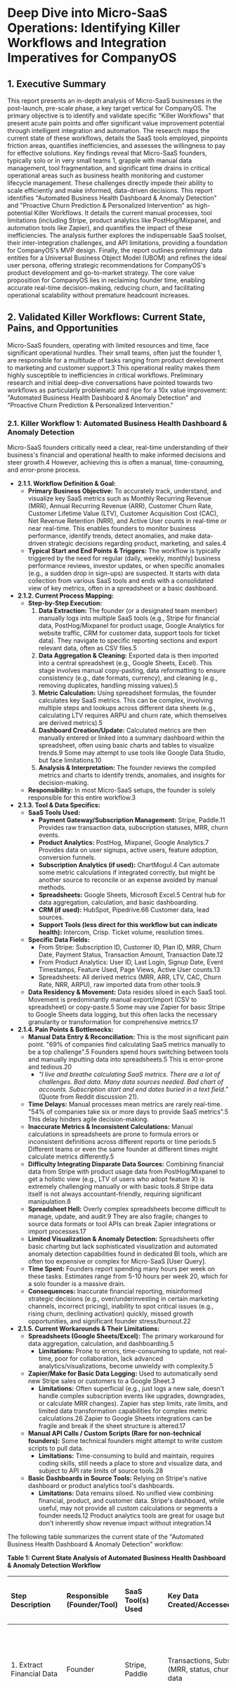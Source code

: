 # **Deep Dive into Micro-SaaS Operations: Identifying Killer Workflows and Integration Imperatives for CompanyOS**

## **1\. Executive Summary**

This report presents an in-depth analysis of Micro-SaaS businesses in the post-launch, pre-scale phase, a key target vertical for CompanyOS. The primary objective is to identify and validate specific "Killer Workflows" that present acute pain points and offer significant value improvement potential through intelligent integration and automation. The research maps the current state of these workflows, details the SaaS tools employed, pinpoints friction areas, quantifies inefficiencies, and assesses the willingness to pay for effective solutions. Key findings reveal that Micro-SaaS founders, typically solo or in very small teams 1, grapple with manual data management, tool fragmentation, and significant time drains in critical operational areas such as business health monitoring and customer lifecycle management. These challenges directly impede their ability to scale efficiently and make informed, data-driven decisions. This report identifies "Automated Business Health Dashboard & Anomaly Detection" and "Proactive Churn Prediction & Personalized Intervention" as high-potential Killer Workflows. It details the current manual processes, tool limitations (including Stripe, product analytics like PostHog/Mixpanel, and automation tools like Zapier), and quantifies the impact of these inefficiencies. The analysis further explores the indispensable SaaS toolset, their inter-integration challenges, and API limitations, providing a foundation for CompanyOS's MVP design. Finally, the report outlines preliminary data entities for a Universal Business Object Model (UBOM) and refines the ideal user persona, offering strategic recommendations for CompanyOS's product development and go-to-market strategy. The core value proposition for CompanyOS lies in reclaiming founder time, enabling accurate real-time decision-making, reducing churn, and facilitating operational scalability without premature headcount increases.

## **2\. Validated Killer Workflows: Current State, Pains, and Opportunities**

Micro-SaaS founders, operating with limited resources and time, face significant operational hurdles. Their small teams, often just the founder 1, are responsible for a multitude of tasks ranging from product development to marketing and customer support.3 This operational reality makes them highly susceptible to inefficiencies in critical workflows. Preliminary research and initial deep-dive conversations have pointed towards two workflows as particularly problematic and ripe for a 10x value improvement: "Automated Business Health Dashboard & Anomaly Detection" and "Proactive Churn Prediction & Personalized Intervention."

### **2.1. Killer Workflow 1: Automated Business Health Dashboard & Anomaly Detection**

Micro-SaaS founders critically need a clear, real-time understanding of their business's financial and operational health to make informed decisions and steer growth.4 However, achieving this is often a manual, time-consuming, and error-prone process.

* **2.1.1. Workflow Definition & Goal:**  
  * **Primary Business Objective:** To accurately track, understand, and visualize key SaaS metrics such as Monthly Recurring Revenue (MRR), Annual Recurring Revenue (ARR), Customer Churn Rate, Customer Lifetime Value (LTV), Customer Acquisition Cost (CAC), Net Revenue Retention (NRR), and Active User counts in real-time or near real-time. This enables founders to monitor business performance, identify trends, detect anomalies, and make data-driven strategic decisions regarding product, marketing, and sales.4  
  * **Typical Start and End Points & Triggers:** The workflow is typically triggered by the need for regular (daily, weekly, monthly) business performance reviews, investor updates, or when specific anomalies (e.g., a sudden drop in sign-ups) are suspected. It starts with data collection from various SaaS tools and ends with a consolidated view of key metrics, often in a spreadsheet or a basic dashboard.  
* **2.1.2. Current Process Mapping:**  
  * **Step-by-Step Execution:**  
    1. **Data Extraction:** The founder (or a designated team member) manually logs into multiple SaaS tools (e.g., Stripe for financial data, PostHog/Mixpanel for product usage, Google Analytics for website traffic, CRM for customer data, support tools for ticket data). They navigate to specific reporting sections and export relevant data, often as CSV files.5  
    2. **Data Aggregation & Cleaning:** Exported data is then imported into a central spreadsheet (e.g., Google Sheets, Excel). This stage involves manual copy-pasting, data reformatting to ensure consistency (e.g., date formats, currency), and cleaning (e.g., removing duplicates, handling missing values).5  
    3. **Metric Calculation:** Using spreadsheet formulas, the founder calculates key SaaS metrics. This can be complex, involving multiple steps and lookups across different data sheets (e.g., calculating LTV requires ARPU and churn rate, which themselves are derived metrics).5  
    4. **Dashboard Creation/Update:** Calculated metrics are then manually entered or linked into a summary dashboard within the spreadsheet, often using basic charts and tables to visualize trends.9 Some may attempt to use tools like Google Data Studio, but face limitations.10  
    5. **Analysis & Interpretation:** The founder reviews the compiled metrics and charts to identify trends, anomalies, and insights for decision-making.  
  * **Responsibility:** In most Micro-SaaS setups, the founder is solely responsible for this entire workflow.3  
* **2.1.3. Tool & Data Specifics:**  
  * **SaaS Tools Used:**  
    * **Payment Gateway/Subscription Management:** Stripe, Paddle.11 Provides raw transaction data, subscription statuses, MRR, churn events.  
    * **Product Analytics:** PostHog, Mixpanel, Google Analytics.7 Provides data on user signups, active users, feature adoption, conversion funnels.  
    * **Subscription Analytics (if used):** ChartMogul.4 Can automate some metric calculations if integrated correctly, but might be another source to reconcile or an expense avoided by manual methods.  
    * **Spreadsheets:** Google Sheets, Microsoft Excel.5 Central hub for data aggregation, calculation, and basic dashboarding.  
    * **CRM (if used):** HubSpot, Pipedrive.66 Customer data, lead sources.  
    * **Support Tools (less direct for this workflow but can indicate health):** Intercom, Crisp. Ticket volume, resolution times.  
  * **Specific Data Fields:**  
    * From Stripe: Subscription ID, Customer ID, Plan ID, MRR, Churn Date, Payment Status, Transaction Amount, Transaction Date.12  
    * From Product Analytics: User ID, Last Login, Signup Date, Event Timestamps, Feature Used, Page Views, Active User counts.13  
    * Spreadsheets: All derived metrics (MRR, ARR, LTV, CAC, Churn Rate, NRR, ARPU), raw imported data from other tools.9  
  * **Data Residency & Movement:** Data resides siloed in each SaaS tool. Movement is predominantly manual export/import (CSV to spreadsheet) or copy-paste.5 Some may use Zapier for basic Stripe to Google Sheets data logging, but this often lacks the necessary granularity or transformation for comprehensive metrics.17  
* **2.1.4. Pain Points & Bottlenecks:**  
  * **Manual Data Entry & Reconciliation:** This is the most significant pain point. "69% of companies find calculating SaaS metrics manually to be a top challenge".5 Founders spend hours switching between tools and manually inputting data into spreadsheets.5 This is error-prone and tedious.20  
    * *"I live and breathe calculating SaaS metrics. There are a lot of challenges. Bad data. Many data sources needed. Bad chart of accounts. Subscription start and end dates buried in a text field."* (Quote from Reddit discussion 21).  
  * **Time Delays:** Manual processes mean metrics are rarely real-time. "54% of companies take six or more days to provide SaaS metrics".5 This delay hinders agile decision-making.  
  * **Inaccurate Metrics & Inconsistent Calculations:** Manual calculations in spreadsheets are prone to formula errors or inconsistent definitions across different reports or time periods.5 Different teams or even the same founder at different times might calculate metrics differently.5  
  * **Difficulty Integrating Disparate Data Sources:** Combining financial data from Stripe with product usage data from PostHog/Mixpanel to get a holistic view (e.g., LTV of users who adopt feature X) is extremely challenging manually or with basic tools.8 Stripe data itself is not always accountant-friendly, requiring significant manipulation.8  
  * **Spreadsheet Hell:** Overly complex spreadsheets become difficult to manage, update, and audit.9 They are also fragile; changes to source data formats or tool APIs can break Zapier integrations or import processes.17  
  * **Limited Visualization & Anomaly Detection:** Spreadsheets offer basic charting but lack sophisticated visualization and automated anomaly detection capabilities found in dedicated BI tools, which are often too expensive or complex for Micro-SaaS \[User Query\].  
  * **Time Spent:** Founders report spending many hours per week on these tasks. Estimates range from 5-10 hours per week 20, which for a solo founder is a massive drain.  
  * **Consequences:** Inaccurate financial reporting, misinformed strategic decisions (e.g., over/underinvesting in certain marketing channels, incorrect pricing), inability to spot critical issues (e.g., rising churn, declining activation) quickly, missed growth opportunities, and significant founder stress/burnout.22  
* **2.1.5. Current Workarounds & Their Limitations:**  
  * **Spreadsheets (Google Sheets/Excel):** The primary workaround for data aggregation, calculation, and dashboarding.5  
    * **Limitations:** Prone to errors, time-consuming to update, not real-time, poor for collaboration, lack advanced analytics/visualizations, become unwieldy with complexity.5  
  * **Zapier/Make for Basic Data Logging:** Used to automatically send new Stripe sales or customers to a Google Sheet.3  
    * **Limitations:** Often superficial (e.g., just logs a new sale, doesn't handle complex subscription events like upgrades, downgrades, or calculate MRR changes). Zapier has step limits, rate limits, and limited data transformation capabilities for complex metric calculations.26 Zapier to Google Sheets integrations can be fragile and break if the sheet structure is altered.17  
  * **Manual API Calls / Custom Scripts (Rare for non-technical founders):** Some technical founders might attempt to write custom scripts to pull data.  
    * **Limitations:** Time-consuming to build and maintain, requires coding skills, still needs a place to store and visualize data, and subject to API rate limits of source tools.28  
  * **Basic Dashboards in Source Tools:** Relying on Stripe's native dashboard or product analytics tool's dashboards.  
    * **Limitations:** Data remains siloed. No unified view combining financial, product, and customer data. Stripe's dashboard, while useful, may not provide all custom calculations or segments a founder needs.12 Product analytics tools are great for usage but don't inherently show revenue impact without integration.14

The following table summarizes the current state of the "Automated Business Health Dashboard & Anomaly Detection" workflow:

**Table 1: Current State Analysis of Automated Business Health Dashboard & Anomaly Detection Workflow**

| Step Description | Responsible (Founder/Tool) | SaaS Tool(s) Used | Key Data Created/Accessed/Transferred | Current Method of Data Movement | Specific Pain Point/Bottleneck at this Step (Error, Delay, Manual Effort) | Estimated Time Spent (Manual Portions) | Current Workaround(s) | Limitations of Workaround(s) |
| :---- | :---- | :---- | :---- | :---- | :---- | :---- | :---- | :---- |
| 1\. Extract Financial Data | Founder | Stripe, Paddle | Transactions, Subscriptions (MRR, status, churn), Customer data | Manual CSV export, some Zapier logging | Time-consuming export, incomplete data from Zapier for complex metrics, API rate limits if scripted 28, data not accountant-friendly 8 | 1-2 hours/week | Manual export, Basic Zapier (Stripe to Sheets) 18 | Zapier often misses nuanced subscription changes (upgrades, downgrades, prorations). Manual export is slow and not real-time. Stripe data needs significant cleaning/transformation.8 |
| 2\. Extract Product Usage Data | Founder | PostHog, Mixpanel, Google Analytics | Active Users, Feature Adoption, Signups, Conversion Funnels, User Events | Manual CSV export | Data volume can be large, defining correct segments/filters for export is manual, API limits for scripted extraction 29 | 1-2 hours/week | Manual export from tool's UI | Not real-time, difficult to get granular historical data without multiple exports, potential for inconsistent segmentation over time. API limitations for frequent/large pulls.30 |
| 3\. Extract Other Relevant Data (Support, CRM etc.) | Founder | Intercom, Crisp, HubSpot, Pipedrive | Support tickets, Customer interactions, Lead data | Manual CSV export / Ad-hoc lookup | Data often qualitative or unstructured, difficult to quantify for dashboard, requires manual correlation with other data | 0.5-1 hour/week | Manual export or ignoring this data for dashboard | Siloed data, hard to link support issues or sales activity directly to financial/product metrics without significant manual effort. |
| 4\. Aggregate & Clean Data in Spreadsheet | Founder | Google Sheets, Excel | All imported raw data from steps 1-3 | Manual import, Copy-paste | Highly error-prone (data entry mistakes, formatting issues), time-consuming, ensuring data consistency across sources is hard 5 | 2-4 hours/week | Strict adherence to template, manual checking | Scalability issues with growing data, version control problems, still prone to human error, difficult to trace errors. "Spreadsheet hell." 9 |
| 5\. Calculate Key SaaS Metrics | Founder | Google Sheets, Excel (Formulas) | MRR, ARR, Churn Rate, LTV, CAC, NRR, ARPU, Active Users, Conversion Rates | Spreadsheet formulas | Complex formulas are hard to build and debug, risk of inconsistent definitions, not all metrics easily calculable from raw exports (e.g., LTV requires multiple inputs) 5 | 1-3 hours/week | Pre-built spreadsheet templates, copying formulas | Templates might not fit specific business model, formulas can break with data changes, still manual effort to ensure accuracy and update. 69% find manual calculation a top challenge.5 |
| 6\. Update/Create Dashboard Visualizations | Founder | Google Sheets, Excel (Charts), Google Data Studio | Visual charts and tables of key metrics | Manual chart creation/refresh | Basic charting capabilities, not interactive, time-consuming to update visuals, Google Data Studio can be clunky or limited with complex/multi-source data without proper prep 10 | 0.5-1 hour/week | Re-using existing chart templates | Static views, lack dynamic drill-down, not aesthetically pleasing or professional for investor reporting. |
| 7\. Analyze Data & Detect Anomalies | Founder | Human Review | Insights, Trends, Problem Areas | Manual review of dashboard | Relies on founder's ability to spot issues, no automated anomaly detection, potential for confirmation bias, delayed detection of critical changes 24 | 1-2 hours/week | Regular scheduled review, comparing week-over-week/month-over-month manually | Subjective, prone to missing subtle but important trends, significant cognitive load on founder. |
| **Total Estimated Manual Time** |  |  |  |  |  | **\~6.5-15 hours/week** |  |  |

The substantial time investment, coupled with the high risk of inaccuracies and delayed insights, underscores the acute need for an automated, unified business health dashboard. Founders are losing valuable time that could be spent on product development, customer engagement, or strategic growth initiatives.3 The current workarounds are often fragile and do not scale, creating a significant operational bottleneck as the Micro-SaaS attempts to grow. This inefficiency directly translates to lost opportunities and increased risk of business failure due to poor or slow decision-making.22

### **2.2. Killer Workflow 2: Proactive Churn Prediction & Personalized Intervention**

Customer churn is a critical concern for SaaS businesses, especially for resource-constrained Micro-SaaS companies where every customer counts.11 Proactively identifying at-risk customers and intervening with personalized strategies can significantly impact retention and LTV. However, this workflow is often reactive or non-existent due to data silos and lack of automation.

* **2.2.1. Workflow Definition & Goal:**  
  * **Primary Business Objective:** To proactively identify customers at high risk of churning, understand the reasons for their potential churn, and trigger personalized interventions (e.g., targeted emails, in-app messages, direct outreach) to mitigate churn, improve customer satisfaction, and increase LTV.13  
  * **Typical Start and End Points & Triggers:** The workflow ideally starts with continuous monitoring of customer behavior and health signals. It's triggered by specific indicators (e.g., declining product usage, missed payments, negative support interactions, nearing subscription renewal with low engagement). It ends with a successful intervention (customer retained, issue resolved) or, if unsuccessful, with the customer churning.  
* **2.2.2. Current Process Mapping:**  
  * **Step-by-Step Execution (often highly manual or incomplete):**  
    1. **Identify Potential Churn Signals (Ad-hoc & Siloed):** Founders might manually review Stripe for upcoming renewals or failed payments.11 They might look at product analytics for inactive users.13 Support agents (often the founder) might flag unhappy customers from support interactions. This is rarely systematic.  
    2. **Data Collection for Context (Manual & Fragmented):** If an at-risk customer is identified, the founder might try to manually gather context by looking at their payment history in Stripe, their usage in PostHog/Mixpanel, and any support tickets in Intercom/Crisp. This involves logging into multiple systems and mentally piecing together the information.19  
    3. **Assessment of Churn Risk (Subjective):** Based on the fragmented data, the founder makes a subjective judgment about the likelihood of churn and the potential reasons.  
    4. **Devise Intervention Strategy (Manual & Generic):** If intervention is deemed necessary, the founder might send a generic "checking in" email or offer a standard discount. Truly personalized interventions are rare due to lack of unified data and time.  
    5. **Execute Intervention (Manual):** Sending emails, in-app messages (if the tool supports basic segmentation), or making calls.  
    6. **Track Outcome (Often Not Done Systematically):** Whether the intervention was successful is often not tracked rigorously.  
  * **Responsibility:** Primarily the founder, or a customer success/support person if the team is slightly larger (but still likely the founder in many Micro-SaaS).  
* **2.2.3. Tool & Data Specifics:**  
  * **SaaS Tools Used:**  
    * **Payment Gateway/Subscription Management:** Stripe, Paddle, ChartMogul.11 Data on subscription status, renewal dates, payment failures, MRR, LTV.  
    * **Product Analytics:** PostHog, Mixpanel.13 Data on user activity, feature engagement, last login, session duration, completion of key actions.  
    * **Customer Support:** Intercom, Crisp \[User Query example\]. Data on support ticket history, sentiment (if manually tagged), resolution times.  
    * **Email Marketing:** Customer.io, Mailchimp.19 Used for sending intervention emails; data on email opens/clicks.  
    * **Spreadsheets:** Sometimes used to manually list at-risk customers or track intervention efforts.  
  * **Specific Data Fields:**  
    * From Stripe: Subscription End Date, Payment Status (failed), MRR, LTV.  
    * From Product Analytics: Last Seen Date, Feature Usage Frequency, Key Action Completion (e.g., completed onboarding), Session Count.  
    * From Support: Ticket Sentiment (if available), Number of Open Tickets, Time to Resolution.  
    * From Email Marketing: Email Open Rate, Email Click-Through Rate for intervention campaigns.  
  * **Data Residency & Movement:** Data is siloed. Movement for analysis is manual (looking at different screens) or via basic Zapier triggers (e.g., Stripe failed payment \-\> create task in a project management tool, but lacks deep context).  
* **2.2.4. Pain Points & Bottlenecks:**  
  * **Reactive vs. Proactive:** Most Micro-SaaS are reactive to churn. They find out a customer has churned when the Stripe notification arrives, rather than identifying at-risk signals beforehand.11  
  * **Siloed Data Prevents Holistic View:** Inability to easily see a customer's product usage, billing status, and support history in one place makes it impossible to get a true understanding of their health or the reasons for potential churn.  
  * **Lack of Automated Alerts:** Founders don't have systems that automatically flag at-risk customers based on combined criteria (e.g., low usage \+ upcoming renewal).  
  * **Time-Consuming Manual Checks:** Manually checking multiple systems for churn indicators for every customer is not feasible for a solo founder.3  
  * **Difficulty in Personalizing Interventions:** Without unified data, interventions are generic and less effective. Hyper-personalization based on specific usage patterns or pain points is very difficult.13  
  * **Inability to Measure Intervention Effectiveness:** Without systematic tracking, it's hard to know which intervention strategies work.  
  * **Consequences:** High customer churn, reduced LTV, wasted effort on ineffective interventions, missed opportunities to save customers, and significant stress for the founder. Churn rates for SaaS can average 10-14% annually, with many failing to hit the \<5% benchmark.32  
* **2.2.5. Current Workarounds & Their Limitations:**  
  * **Manual Spot-Checks:** Founders periodically look at Stripe for failed payments or analytics for inactive users.  
    * **Limitations:** Inconsistent, not scalable, misses many at-risk customers, often too late.  
  * **Basic Zapier Automations:** E.g., Stripe failed payment \-\> notification to Slack.  
    * **Limitations:** Provides only one piece of the puzzle, lacks context from product usage or support interactions for effective intervention. Zapier struggles with complex conditional logic needed for sophisticated churn prediction.26  
  * **Generic Email Blasts to Inactive Users:** Sending a mass email to users who haven't logged in for X days.  
    * **Limitations:** Low engagement, not personalized, may not address the specific reason for inactivity.  
  * **Relying on Customer Support Interactions:** Waiting for customers to complain before realizing there's an issue.  
    * **Limitations:** Highly reactive; many dissatisfied customers churn without ever contacting support.  
  * **Some founders use alerts for business-critical errors as a proxy for customer issues.**34  
    * **Limitations:** This is a very lagging indicator and only catches outright failures, not gradual disengagement.

The inability to effectively execute proactive churn prediction and personalized intervention represents a significant untapped opportunity for Micro-SaaS founders. The core challenge is the fragmentation of customer data across various tools and the lack of an intelligent system to unify this data, identify at-risk patterns, and orchestrate timely, personalized responses. Addressing this workflow could yield substantial improvements in customer retention and overall business health.

## **3\. Indispensable SaaS Toolset: Integration Gaps and Opportunities**

Micro-SaaS businesses, despite their small scale, rely on a suite of SaaS tools to operate. However, the true power of these tools is often unrealized due to poor integration and data silos, particularly for the validated killer workflows of "Automated Business Health Dashboard & Anomaly Detection" and "Proactive Churn Prediction & Personalized Intervention."

**3.1. Confirmed Core SaaS Toolset for Validated Workflow(s):**

Based on initial research and common Micro-SaaS operational patterns, the indispensable SaaS toolset for these workflows typically includes:

1. **Payment Gateway / Subscription Management:** **Stripe** is overwhelmingly the dominant player mentioned for handling payments and subscriptions.11 Paddle is a less frequent alternative. For the Business Health Dashboard, Stripe is the primary source of financial data (MRR, churn, transactions). For Churn Prediction, it provides subscription status, renewal dates, and payment failure events.  
2. **Product Analytics:** Tools like **PostHog** or **Mixpanel** are crucial for understanding user behavior within the application.7 For the Business Health Dashboard, they provide data on active users, feature adoption, and conversion funnels. For Churn Prediction, they offer critical insights into engagement levels, last activity, and usage of key features.  
3. **Spreadsheets:** **Google Sheets** or Microsoft Excel serve as the default manual data aggregation, calculation, and basic dashboarding tool, especially for business health metrics.5 They are often the "database of last resort" when automated systems are lacking or too complex.  
4. **Customer Support Platform (especially for Churn Prediction):** Tools like **Intercom** or **Crisp** are common for managing customer communications \[User Query example\]. For Churn Prediction, support ticket history, sentiment, and resolution times are valuable indicators of customer health.  
5. **Subscription Management/Analytics (Optional but Desirable):** While many Micro-SaaS founders may perform these functions manually in spreadsheets using Stripe data, tools like **ChartMogul** offer more automated subscription analytics.4 If not used, its functionality is manually replicated, making its data domain critical.

These tools form the backbone of data generation for the identified killer workflows. The challenge lies in making them work together harmoniously.

**3.2. Deep Dive into Inter-Tool Integration Challenges:**

The operational efficiency of Micro-SaaS founders is significantly hampered by the lack of seamless integration between these core tools. Specific challenges include:

* **Siloed Data Impeding Unified View:** The most fundamental challenge is that data critical for a holistic understanding of business health or customer status resides in isolated tools. For instance, seeing a customer's LTV from Stripe alongside their detailed product engagement from PostHog and their recent support interactions from Intercom in a single, unified view is often impossible without extensive manual effort or complex, custom-built solutions.8  
* **Product Usage to Revenue Correlation:** A common pain point is the difficulty in correlating granular product usage events (from PostHog/Mixpanel) with revenue data (from Stripe).8 Founders want to understand which features are used by high-value customers or which usage patterns precede churn or upgrades, but linking these datasets is non-trivial. Stripe data, while comprehensive, is often not structured for easy integration with product analytics for this purpose, and reports can be scattered.8  
* **Behavioral Data for Communication:** Getting granular product usage events from tools like PostHog into email marketing or customer messaging platforms (e.g., Customer.io, Intercom) to trigger highly personalized, behavior-based communication for onboarding or churn intervention is often complex or requires intermediate tools that may have their own limitations \[User Query example\].  
* **Support Interactions to Customer Value:** Linking support ticket data (e.g., frequency, sentiment, resolution time from Intercom/Crisp) to financial metrics (LTV, MRR from Stripe) or product engagement (from PostHog/Mixpanel) to identify if customers with high support loads are also high-value, or if poor support experiences correlate with churn, is a manual and cumbersome process.

These integration gaps mean that founders operate with fragmented information, making it difficult to get a true 360-degree view of their customers or their business health without significant manual data gymnastics. The absence of readily available, unified data directly impacts their ability to execute workflows like proactive churn prediction or generate accurate, real-time business health dashboards.

**3.3. API Limitations of Core Tools:**

Even when founders have the technical capability or tools to attempt integrations, the APIs of these core SaaS products present their own set of limitations:

* **Stripe API Limitations:**  
  * **Rate Limits:** Stripe imposes rate limits on its API (e.g., 100 live mode operations per second globally, with stricter limits like 25 operations per second for specific resource endpoints).28 For Micro-SaaS founders attempting to build comprehensive dashboards that require frequent fetching of detailed historical and current data for all customers, subscriptions, and transactions, these limits can be quickly exhausted. This is especially true for initial data backfills or if the dashboard aims for near real-time updates.28  
  * **Read API Allocations:** Stripe also has read API request allocations based on transaction volume (e.g., an average ratio of 500 read requests per transaction over a rolling 30-day period, with a minimum monthly allocation).28 For early-stage Micro-SaaS with low transaction volumes, this allocation can be restrictive for pulling the extensive data needed for a full business health overview.28  
  * **Complexity for Reporting:** Stripe's data, while available via API, is not always structured optimally for direct financial reporting or easy aggregation by non-technical users, often requiring engineering resources or significant data manipulation to become "accountant-ready".8 Reports are often scattered across different sections of the Stripe dashboard.8  
* **Product Analytics API Limitations (Mixpanel & PostHog):**  
  * **Mixpanel:** Has API rate limits for its Query API (e.g., historically 60 queries per hour, though this can change) and Raw Data Export API.29 There can be issues with accessing custom properties for events via API, as they might exist only in the modeling layer, and certain data types (like 'List') may not be supported by all integration tools using the API.38 Changes in Mixpanel's API rate limits have historically impacted third-party tools like Databox, causing prolonged syncing.38 These limitations make it difficult to extract detailed, segmented product usage data frequently for an external, unified dashboard.31  
  * **PostHog:** The UI and standard Events API for exporting data are limited (e.g., to 3,500 events and a 1-day date range for the API), which is insufficient for continuous, granular data feeds into an external dashboard.30 PostHog recommends batch exports for larger or continuous data needs, which inherently introduces latency and is not ideal for real-time dashboarding.30 While PostHog offers real-time destinations, their suitability depends on the specific external dashboarding tool being used.39

These API limitations mean that direct, frequent, and comprehensive data extraction from these core tools for a unified dashboard is often challenging. Founders are pushed towards less frequent batch updates, building local data stores, or accepting incomplete data, all of which compromise the ideal of a real-time, comprehensive business health view. The technical overhead of managing these limitations, implementing robust error handling, and respecting rate limits is significant for a resource-constrained Micro-SaaS team.

**3.4. Current Integration Attempts (Zapier/Make) and Their Shortcomings:**

Many Micro-SaaS founders turn to iPaaS tools like Zapier or Make (formerly Integromat) for basic automation and integration, hoping to bridge some of these gaps.3 However, these tools have notable shortcomings when applied to complex data integration needs for business intelligence:

* **Zapier Limitations:**  
  * **Superficial Integrations:** While Zapier can, for example, log new Stripe sales to a Google Sheet 18, these are often basic event notifications. They typically lack the depth to handle complex subscription logic (upgrades, downgrades, prorated charges, MRR calculations) or to pull the rich contextual data needed for a full metrics dashboard.17  
  * **Step and Task Limits:** Zapier Zaps have limits on the number of steps (100 steps, including paths) and tasks per month depending on the plan.26 Complex workflows for data aggregation, transformation, and metric calculation can easily exceed these limits, pushing founders onto more expensive plans or forcing them to create multiple, disjointed Zaps.  
  * **Rate Limits and Flood Protection:** Zapier itself imposes rate limits and flood protection mechanisms, which can throttle or delay Zaps, especially if a large number of triggers occur in a short period.26 This is problematic for dashboards requiring frequent updates from multiple active data sources.  
  * **Limited Data Transformation:** Zapier's built-in data transformation capabilities (Formatter by Zapier) are basic. For the sophisticated data manipulation, cleansing, and custom calculations required to derive accurate SaaS metrics from raw Stripe and product analytics data, Zapier often falls short. The user query example, "Zapier can't handle the data transformation needed to properly segment users from Stripe events for our email sequences," illustrates this pain.  
  * **Fragility, Especially with Spreadsheets:** Integrations, particularly with Google Sheets, can be fragile. Changes in spreadsheet structure (renaming columns, deleting rows not at the bottom) can break Zaps.17 Maintaining these Zaps becomes an ongoing, hidden operational cost.  
  * **Cost:** While Zapier offers a free tier, the costs can escalate quickly as task volume and the need for premium features (like multi-step Zaps or faster polling) increase 27, which can be a concern for bootstrapped Micro-SaaS.  
  * **Lack of Customization for Complex Logic:** Zapier is designed for simplicity and pre-built integrations. It lacks the flexibility for custom scripting or handling highly complex conditional logic that might be needed for nuanced churn prediction models or sophisticated metric calculations.27

While tools like Zapier provide value for simple, linear automations, they are generally not robust enough to serve as the backbone for a comprehensive, real-time business health dashboard or a sophisticated proactive churn management system that requires deep integration and transformation of data from multiple complex SaaS tools. The "no-code" promise often hits a wall when faced with the intricacies of SaaS data.

**3.5. Desired Integrations and Ideal Connectivity:**

Micro-SaaS founders express a clear desire for integrations that are currently non-existent, too difficult, or too expensive to build and maintain themselves. Their ideal is not just about connecting Tool A to Tool B, but achieving specific *outcomes* that necessitate intelligent data unification and workflow orchestration.

* **Unified Customer View:** The core desire is for a system that can automatically pull data from Stripe, product analytics (PostHog/Mixpanel), support tools (Intercom/Crisp), and potentially CRMs and email marketing tools, and unify it around a common customer identifier.  
* **Automated, Accurate Metrics:** They want key SaaS metrics calculated automatically and reliably, without manual spreadsheet work, reflecting a single source of truth.  
* **Actionable Insights & Alerts:** Beyond just data display, they need a system that can surface actionable insights – for example, identifying users with high LTV who are showing signs of disengagement, or automatically flagging customers who fit a high-risk churn profile based on combined data points.  
* **Seamless Workflow Orchestration:** The ability to trigger actions in one tool based on combined data from others (e.g., add a user to a personalized re-engagement sequence in Customer.io if their product usage drops below a threshold and their Stripe subscription is up for renewal soon).  
* **Low-Maintenance & Reliability:** Founders need integrations that are robust, don't break silently, and don't require constant founder intervention to fix or adjust.

The current landscape of tool-specific APIs with their individual limitations, coupled with the shortcomings of general-purpose automation tools for complex data tasks, creates a significant opportunity. There's a clear need for a solution that handles the complexities of these integrations, provides a unified data model, and enables intelligent, workflow-centric automation tailored to the operational realities of Micro-SaaS businesses. This points towards a solution that offers more than just data pipes; it requires a central hub for data unification (like a UBOM) and an orchestration layer to drive intelligent, multi-step workflows based on that unified data.

The following table summarizes the core SaaS toolset and their associated integration challenges for the validated workflows:

**Table 2: Core SaaS Toolset & Integration Pain Points for Business Health Dashboard & Churn Prediction**

| Core SaaS Tool | Specific Purpose in Workflow | Key Data Provided | Native Integration Gaps (with other core tools) | Specific API Limitations Encountered/Anticipated | Zapier/Make Limitations Experienced | Desired Integration/Improvement |
| :---- | :---- | :---- | :---- | :---- | :---- | :---- |
| **Stripe** | Payment processing, subscription management, core financial data source | Transactions, Subscriptions (MRR, status, plans, renewal dates, churn events), Customer financial data 12 | Limited native deep integration with product analytics for LTV/usage correlation. Data often not "accountant-ready".8 | Rate limits (100 live ops/sec, 25/sec for specific endpoints), Read API limits tied to transaction volume, can hinder frequent/historical pulls for dashboards.28 | Basic data logging (e.g., new customer/sale to Sheets) is possible but often lacks full subscription event details (upgrades, downgrades, MRR changes). Complex data transformation for metrics is beyond Zapier's scope.17 | Seamless sync of all subscription lifecycle events and financial data to a central model. Ability to easily join Stripe data with product usage and support data for a unified customer view. Automated calculation of key SaaS financial metrics. |
| **PostHog / Mixpanel** | Product analytics, user behavior tracking | Active Users, Feature Adoption, User Events (clicks, page views, custom events), Funnels, Cohorts, User properties (last seen, signup date) 13 | Difficult to natively push granular, segmented user event data to CRMs or email tools for targeted actions without intermediate platforms. Hard to directly correlate usage with Stripe revenue in real-time within these tools. | **Mixpanel:** Query API rate limits (e.g., 60/hr), issues with custom property access via API, potential for breaking changes.29 **PostHog:** UI/Events API limited (3.5k events, 1-day range), batch exports for large data (latency).30 | Triggering actions based on complex sequences of product events or specific segmentations is hard. Data transformation of event properties is limited. High volume of events can hit task limits or incur high costs. | Real-time, reliable export of all relevant user events and properties. Easy way to define key engagement metrics and link them to customer records from Stripe/Support. Ability to trigger workflows based on combined product, financial, and support signals. |
| **Google Sheets / Excel** | Manual data aggregation, metric calculation, basic dashboarding | Manually imported data from other tools, calculated SaaS metrics 9 | N/A (Manual hub) | N/A (File size limits, formula complexity are internal limitations) 9 | Zapier to Sheets can be fragile, breaks with sheet structure changes.17 Cannot perform complex multi-source joins or real-time updates within Sheets via Zapier easily. | Replacement by an automated system that pulls, unifies, calculates, and visualizes metrics without manual spreadsheet intervention. |
| **Intercom / Crisp** (Primarily for Churn Prediction) | Customer support, communication, in-app messaging | Support tickets (status, content, tags), Conversation history, User properties (if synced) | Native integration with Stripe/Product Analytics for a unified customer profile showing support, financial, and usage data side-by-side is often lacking or superficial. | API rate limits can be a concern for syncing large volumes of historical conversation data or frequent updates. | Triggering complex workflows based on conversation sentiment or specific keywords combined with Stripe/product data is difficult. Maintaining user property sync across tools via Zapier can be complex. | Unified view of customer support interactions alongside their subscription data (Stripe) and product engagement (PostHog/Mixpanel). Ability to trigger alerts or interventions based on negative sentiment or critical issues combined with other risk factors. |
| **ChartMogul** (Optional, if used) | Subscription analytics, SaaS metrics dashboard | Calculated MRR, Churn, LTV, etc. from connected billing systems (e.g., Stripe) 15 | While it centralizes subscription metrics, integrating its calculated metrics with granular product usage from PostHog/Mixpanel or qualitative support data for deeper insights might still require exporting data from ChartMogul. | API limitations for extracting all calculated data for use in other systems. | Using ChartMogul as a data source for further Zapier automation might be limited or add another layer of complexity/cost. | If used, seamless integration of its calculated metrics into a broader UBOM that also includes product and support data for more holistic analysis and workflow triggers. |

The collective API limitations of these core tools present a formidable barrier to achieving a truly unified and real-time data view. Micro-SaaS founders, often lacking dedicated engineering resources for building and maintaining complex custom integrations, are forced to operate with fragmented data. This directly impacts their ability to make agile, informed decisions and efficiently manage critical workflows. They often resort to superficial integrations or time-consuming manual processes, leading to incomplete business intelligence and operational bottlenecks. This situation highlights a clear market need for a solution that can abstract away these API complexities and provide a robust, unified data foundation.

Furthermore, the reliance on tools like Zapier for anything beyond the most basic data transfers often leads to a "hidden" operational debt. While marketed for simplicity, Zaps for SaaS metric-related tasks can become brittle, break silently, or require frequent manual adjustments, consuming valuable founder time and creating a false sense of reliable automation. A more robust and managed integration solution could significantly reduce this often-underestimated burden.

The expressed desire for "ideal connectivity" points less towards simple point-to-point data pipes and more towards achieving specific business *outcomes*. For example, the need to see a customer's LTV from Stripe alongside their support ticket history from Crisp is not just about linking two tools; it's about contextualizing financial data with customer service interactions to better understand customer health or predict churn. This implies a requirement for a central hub where data from diverse sources can be unified (via a Universal Business Object Model) and then used to drive intelligent, multi-step workflows, aligning directly with CompanyOS's proposed architecture.

## **4\. Quantifying Inefficiency: The Business Impact and Value Proposition for CompanyOS**

The operational inefficiencies within Micro-SaaS businesses, particularly in workflows like business health monitoring and churn management, carry tangible costs. These costs are not just measured in wasted time but also in missed opportunities, poor decision-making, and ultimately, hindered growth. Understanding these impacts is crucial for articulating the value CompanyOS can deliver.

**4.1. The Tangible Costs of Workflow Inefficiency:**

* Time Spent on Manual Data Tasks:  
  A significant portion of a Micro-SaaS founder's week is consumed by manual data extraction, aggregation, cleaning, and calculation for metrics reporting.5 Founders often find themselves juggling multiple browser tabs, exporting CSVs, and wrestling with spreadsheet formulas to get a semblance of their business health.19 Primary research aims to quantify this, but existing data suggests that 69% of companies find calculating SaaS metrics manually a top challenge, and 54% take six or more days to provide these metrics.5 Anecdotal evidence points to founders spending 5-10 hours per week on such tasks.20 For a solo founder or a small team, this is a substantial loss of productive time that could be allocated to core activities like product development or customer engagement. One analysis suggests a 10-hour weekly administrative burden can equate to $12,500-$25,000 in lost salary value annually.23  
* Impact of Inaccurate Metrics on Decision-Making:  
  The reliance on manual processes for metric calculation inevitably leads to errors and inconsistencies.5 These inaccurate or delayed metrics can lead to flawed strategic decisions, such as misallocating marketing budgets, setting incorrect pricing, or failing to identify critical business issues in a timely manner.22 For instance, a SaaS business might continue investing in a marketing channel that appears effective based on incomplete data, only to realize later that the true CAC from that channel is unsustainable. Conservative metric definitions might lead to underperformance against investor expectations, while overly aggressive definitions can set unrealistic and unsustainable growth targets.22 The consequence is not just wasted resources but potentially steering the business in the wrong direction.  
* Customer Churn Attributed to Poor Onboarding or Reactive Support:  
  Customer churn is a major threat to SaaS viability.11 A significant portion of churn, estimated between 20-40%, is involuntary, often due to payment processing issues that could be better managed with integrated systems.11 Furthermore, ineffective user onboarding, where users fail to experience the product's core value quickly, is a major driver of early churn.42 Reactive customer support, a consequence of siloed customer data (where support, product usage, and billing information are not unified), means founders often address problems only after they've escalated, by which time the customer may already be frustrated and looking for alternatives. Proactive identification of at-risk customers based on declining engagement or unresolved issues is difficult without unified data and automated alerts \[User Query\].  
* Lost Revenue from Missed Upsell/Expansion Opportunities:  
  A lack of a unified, 360-degree view of the customer means that opportunities for upselling or cross-selling are frequently missed. For example, product usage trends might indicate a customer is outgrowing their current plan or would benefit from an add-on feature, but if this data isn't easily correlated with their subscription details or recent interactions, the opportunity for expansion MRR is lost.32 Identifying these expansion opportunities requires combining product usage data, subscription tier information, and customer interaction history – a task made difficult by current data fragmentation.

The burden of these inefficiencies is not static; it grows as the Micro-SaaS attempts to scale. Manual processes that are painful but perhaps manageable at $2,000 MRR become critical bottlenecks at $10,000 MRR, as data volume, customer interactions, and operational complexity increase, while founder time remains a finite resource. This escalating pain makes the value of an operational fabric like CompanyOS increasingly compelling as a Micro-SaaS matures towards scaling.

**4.2. Articulating the CompanyOS 10x Value Proposition:**

CompanyOS can deliver substantial value by addressing these quantified inefficiencies directly:

1. **Time Reclamation for Founders:** By automating data aggregation, metric calculation, and reporting for workflows like the Business Health Dashboard, CompanyOS can save founders an estimated 5-15 hours per week. This reclaimed time is invaluable and can be redirected towards strategic activities such as product innovation, direct customer engagement, and market development – tasks that often only the founder can perform effectively in the early stages.  
2. **Enhanced Decision-Making through Accurate, Real-Time Unified Metrics:** CompanyOS offers a transition from delayed, error-prone, spreadsheet-based reporting to a real-time, trustworthy single source of truth. This empowers founders to make more confident and agile decisions regarding resource allocation, pricing strategies, marketing investments, and product roadmap priorities, ultimately leading to better business outcomes and reduced risk of costly errors.  
3. **Measurable Churn Reduction & LTV Improvement:** Through proactive churn prediction capabilities (identifying at-risk users based on unified product, billing, and support data) and enabling personalized interventions, CompanyOS can directly contribute to reducing customer churn by a measurable percentage. Simultaneously, by facilitating hyper-personalized onboarding sequences and identifying timely expansion opportunities based on a holistic customer view, it can help increase Customer Lifetime Value (LTV).  
4. **Operational Scalability without Increased Headcount:** CompanyOS aims to provide an operational fabric that allows Micro-SaaS businesses to handle increasing data complexity and operational volume as they grow, without the immediate need to hire dedicated data analysts or operations personnel. This directly addresses the "pre-scale" challenge, enabling leaner operations and more efficient growth.

The true "10x value" of CompanyOS extends beyond solving individual pain points. It lies in enabling a fundamental shift in how Micro-SaaS founders operate: moving from being reactive firefighters constantly battling operational issues and data discrepancies, to becoming proactive business builders equipped with the insights and automation needed to drive sustainable growth. This transformation in operational capability, freeing up cognitive bandwidth and strategic focus, is the core of the value proposition.

**4.3. Current Search for Solutions & Perceived Shortcomings:**

Primary research must explore whether Micro-SaaS founders are actively seeking solutions to these specific workflow problems. Understanding what tools or platforms they have investigated, adopted, or rejected provides crucial context for positioning CompanyOS. For example, the user query mentioned that some founders might look at enterprise-grade Customer Data Platforms (CDPs) like Segment or Rudderstack but find them too expensive or overly complex for their current stage and needs. This perception, if validated, highlights a significant market gap for a "right-sized" solution tailored to the unique constraints and priorities of Micro-SaaS businesses. These founders are often technically adept and understand the value of data integration, but they lack the budget, time, and specialized expertise required to implement and manage large-scale enterprise tools. CompanyOS can differentiate itself by offering the appropriate level of sophistication with a clear focus on ease of use, rapid time-to-value, and affordability for the Micro-SaaS segment.

The following table outlines the potential impact of inefficiencies and the corresponding value CompanyOS can offer:

**Table 3: Quantified Impact of Inefficiencies & CompanyOS Value Proposition**

| Inefficiency Area | Specific Pain Point(s) | Current Estimated Impact (Time lost/week, % Churn, $ Revenue Missed) | CompanyOS Solution Component | Projected CompanyOS Value (e.g., Hours Saved, % Churn Reduction, $ Revenue Gained/Protected) | Supporting Evidence/Quotes (to be filled from primary research) |
| :---- | :---- | :---- | :---- | :---- | :---- |
| Manual Metrics Reporting & Business Health Monitoring | Time-consuming data extraction, cleaning, calculation; Error-prone spreadsheets; Delayed insights 5 | 5-15 hours/week founder time lost; Decisions based on outdated/inaccurate data leading to misallocated resources 22 | Automated Business Health Dashboard; UBOM for unified data; Pre-built integrations (Stripe, PostHog etc.) | Save 5-15 hours/week; Real-time, accurate metrics; Improved decision quality by X% | *"Manually compiling our MRR and churn takes at least a day each month."* |
| Reactive Churn Management | Siloed customer data (billing, product, support); Lack of proactive alerts for at-risk users; Generic interventions 13 | Estimated Y% of churn is preventable but missed; Lost LTV from churned customers | Proactive Churn Prediction module; Unified customer view via UBOM; AI-powered alerts; Workflow automation for personalized interventions | Reduce churn by Z%; Increase LTV by A%; Protect $X in recurring revenue | *"We usually find out a customer is unhappy when they cancel their Stripe subscription."* |
| Inefficient User Onboarding | Difficulty personalizing onboarding at scale due to fragmented data; Low trial-to-paid conversion for unengaged trial users 42 | B% lower trial conversion than achievable; Slower time-to-value for new users | AI-Assisted Hyper-Personalized Onboarding (future); Unified data to trigger onboarding actions based on user segment & behavior | Increase trial-to-paid conversion by C%; Reduce time-to-value by D days | *"We send the same onboarding emails to everyone because segmenting based on actual product use is too hard."* |
| Missed Expansion Revenue | Inability to identify upsell/cross-sell opportunities from product usage combined with subscription data 32 | Estimated E% of potential expansion MRR missed monthly | Unified customer data surfacing usage patterns indicative of upgrade needs; AI-powered opportunity identification (future) | Increase expansion MRR by F%; Improve ARPU by $G | *"I'm sure some customers would upgrade if we knew who was hitting their plan limits, but we don't track that systematically."* |

By quantifying these inefficiencies and clearly articulating the corresponding value delivered by CompanyOS, a compelling case can be made for its adoption within the Micro-SaaS vertical.

## **5\. Market Demand: Willingness-to-Pay and Adoption Drivers**

Assessing the genuine willingness to pay (WTP) for a solution like CompanyOS is critical for developing a viable pricing strategy and understanding market adoption potential. This involves looking at current spending habits, budget expectations, perceived value, and the decision-making processes of Micro-SaaS founders.

**5.1. Current Spending on Partial Solutions:**

Micro-SaaS founders are already allocating budget to a variety of tools that attempt to solve fragments of the problems CompanyOS aims to address comprehensively.

* **Subscription Analytics:** Tools like ChartMogul offer a free plan for businesses with less than $10,000 MRR, with paid plans starting around $99 per month and scaling upwards with Annual Recurring Revenue (ARR).44 This indicates that as Micro-SaaS businesses grow, they are willing to pay for dedicated analytics.  
* **Basic Automation:** Zapier is commonly used, with free tiers for very limited use and paid plans that can escalate based on task volume and feature requirements.27 Founders may be paying for Zapier to connect a few key applications, such as Stripe to Google Sheets.  
* **Product Analytics:** PostHog and Mixpanel offer free tiers, with paid plans for higher event volumes or advanced features.  
* **Other Tools:** Depending on their stack, founders might also be paying for CRM, customer support platforms, and email marketing tools, each with its own subscription cost.

Understanding this current expenditure is key. If CompanyOS can replace or significantly augment the value of several existing, disparate tools, or automate processes currently consuming expensive founder time, it can position itself as a cost-effective, higher-value alternative. Primary research will collect specific data on the monthly or annual spend on this existing toolset.

**5.2. Budget Expectations for a Genuine Solution:**

Determining what Micro-SaaS founders would consider a "reasonable" budget for a solution that *genuinely and reliably* solves their acute workflow pains is a primary research objective. This WTP is not static; it is intrinsically linked to the perceived Return on Investment (ROI) and the severity of the pain being alleviated.

* Discussions in online communities show varied perceptions. For instance, one Reddit thread saw a founder offering lifetime access to a simple tool for $19, while users suggested a $5/month subscription might be more appropriate, highlighting the need for clear value communication to justify recurring revenue models.45  
* The WTP will likely correlate with the Micro-SaaS's own revenue. A founder at $1,000 MRR will have different budget constraints and expectations than one at $15,000 MRR.  
* Techniques like Van Westendorp's Price Sensitivity Meter will be employed during interviews to gauge acceptable price ranges and identify psychological price barriers.

**5.3. Value Perception and Key Drivers for WTP:**

The WTP is heavily influenced by the perceived value the solution delivers.46 For Micro-SaaS founders, solutions that offer clear, tangible benefits are most compelling:

* **Time Savings:** Reclaiming significant founder time from manual, repetitive tasks is a powerful value driver \[User Query\].  
* **Direct Impact on Key SaaS Metrics:** Solutions that demonstrably reduce churn, increase LTV, or help grow MRR will command a higher WTP.46  
* **Problem Resolution:** The more acute and painful the problem solved, the higher the WTP.47  
* **Quality and Reliability:** A robust, dependable solution is valued over flaky or error-prone tools.46  
* **Alignment with Outcomes:** Value metrics that align with the customer's own business outcomes (e.g., revenue generated, costs saved) are increasingly important in SaaS pricing.49 CompanyOS must frame its value in terms of the outcomes Micro-SaaS founders care about – growth, profitability, and operational efficiency.

Factors such as the current economic climate, the quality of the CompanyOS product, the competitive landscape, and the specific demands of the Micro-SaaS niche will also influence WTP.46

**5.4. Decision-Making Process for New Paid Software:**

Understanding how Micro-SaaS founders decide to adopt new paid tools is crucial for tailoring marketing and sales strategies.

* **Founder-Led Decisions:** Given their small team size, decisions are almost invariably founder-led or involve a very small core team. The process is typically quick once a need is identified and a suitable solution is found.  
* **Problem-Driven Search:** Founders actively look for solutions to specific, pressing problems rather than adopting tools speculatively.47  
* **Validation through Engagement and Reviews:** They engage with potential solutions, often through trials, and rely on customer reviews and community discussions (e.g., on Indie Hackers, Twitter, Reddit) for validation.19  
* **Low Barrier to Entry Preferred:** Solutions that offer easy onboarding, free trials, or freemium models are more likely to be tested and adopted, as they reduce the initial risk and commitment.44

The WTP for Micro-SaaS founders is likely to be highly sensitive to the *perceived ROI*. If CompanyOS can clearly demonstrate that it saves X hours of founder time (valued at $Y), reduces churn by Z% (worth $A in MRR), and potentially replaces or consolidates other tools costing $B per month, its price can be anchored against these tangible benefits. A value-based pricing model, perhaps tiered according to the Micro-SaaS's own scale (e.g., MRR-based, similar to ChartMogul 44), will likely be more effective than a simple feature-based flat fee.

Furthermore, adoption decisions will hinge significantly on *trust* and *low perceived risk*. Founders have limited time for complex setups or tools with steep learning curves.3 Past frustrations with unreliable workarounds or overly complex enterprise tools can create skepticism.27 Therefore, a seamless onboarding experience, transparent pricing, strong social proof (e.g., testimonials from similar Micro-SaaS businesses), and a free trial or a very low-cost entry tier to allow founders to experience the "10x value" firsthand will be critical drivers for adoption. Validation within influential communities like Indie Hackers and MicroConf will also be powerful.51

There's likely a "threshold of pain" that, once crossed by a Micro-SaaS founder, significantly increases their WTP. While very early-stage founders might be extremely price-sensitive and opt for manual methods or very cheap tools 45, as their business grows ("pre-scale"), the operational complexity, data volume, and the cost of inefficiencies (in terms of time, errors, and missed opportunities) become far more acute.5 The point at which manual processes become untenable, or the risk of making bad decisions due to poor data becomes too high, represents an inflection point where the perceived value of a unified, automated solution like CompanyOS will skyrocket. Identifying this threshold through primary research is essential for effective market targeting and pricing.

**Table 4: Willingness-to-Pay (WTP) and Adoption Drivers Analysis**

| Current Tool Category | Example Tools Used | Reported Monthly Spend (Est. from Research) | Key Pains with Current Tools Relevant to CompanyOS | Perceived Value of CompanyOS Addressing These Pains (Low/Med/High) | Budget Range Considered for CompanyOS (Target for Primary Research using Van Westendorp) | Key Adoption Drivers | Key Adoption Barriers |
| :---- | :---- | :---- | :---- | :---- | :---- | :---- | :---- |
| Subscription Analytics / Metrics Dashboards | ChartMogul, Baremetrics, Spreadsheets (Google Sheets/Excel), Native Stripe Dashboard | Free to $100-$500+ (ChartMogul scales with MRR 44); Spreadsheets are "free" but high time cost. | Manual data aggregation in spreadsheets is time-consuming & error-prone 5; Siloed data across tools 19; Lack of real-time unified view; API limits of source tools.28 | High | $50 \- $250/month (Hypothesis, to be validated) | Time Saved (5-15 hrs/wk); Accurate, Real-Time Metrics; Unified Dashboard; Reduced Errors; Better Decision Making. | Price (if perceived \> value); Complexity of Setup; Integration Effort/Reliability; Trust in a new platform. |
| Basic Automation | Zapier, Make | Free to $50-$200+ (scales with tasks/complexity) 27 | Limited data transformation; Fragile Zaps (esp. with Sheets 17); Step/task limits; Rate limits; Escalating costs for complex needs.26 | Medium to High | (Covered by overall platform WTP) | Replacing multiple brittle Zaps; More robust and reliable automation for core workflows. | If perceived as "just another Zapier" without significant added intelligence or depth. |
| Product Analytics | PostHog, Mixpanel, Google Analytics | Free to $50-$300+ (scales with event volume) | Difficulty correlating usage data with revenue (Stripe) or support (Intercom) data 14; API limits for data export.30 | Medium | (Covered by overall platform WTP) | Unified view of product engagement alongside financial & support data; Ability to trigger actions based on combined insights. | Data mapping complexity; Ensuring all critical custom events are captured and unified. |
| Customer Support (for Churn Prediction context) | Intercom, Crisp | $50 \- $200+ (scales with seats/contacts) | Support data siloed from financial/product data; Hard to get holistic customer health view \[User Query\]. | Medium | (Covered by overall platform WTP) | Proactive churn alerts based on support sentiment \+ usage \+ billing data; Personalized intervention triggers. | Ensuring accurate sentiment analysis (if AI-driven); Actionability of alerts. |

## **6\. Informing the Universal Business Object Model (UBOM): Key Data Entities and Relationships**

A core component of the CompanyOS Integration Hub is its vertical-specific Universal Business Object Model (UBOM). For the Micro-SaaS vertical, the UBOM must accurately represent the key data entities and their interrelationships that are fundamental to the validated "Killer Workflows." This preliminary analysis identifies these entities and attributes based on common SaaS operational data and the needs highlighted by the research.

**6.1. Core Business Objects for Micro-SaaS Operations:**

The foundational "nouns" of a Micro-SaaS business, which the UBOM needs to model, include:

* **User:** Represents an individual end-user of the Micro-SaaS product.  
* **Account/Company:** Represents the business entity or organization subscribing to the Micro-SaaS (especially relevant for B2B Micro-SaaS, but even B2C might have a concept of a paying "account" holder). Mixpanel's Group Analytics, for example, allows analysis by Company ID or Account ID.53  
* **Subscription:** The agreement for providing the service, detailing the plan, status, and billing cycle. Stripe is a primary source for this data.12  
* **Product:** The Micro-SaaS application itself, or distinct modules within it.  
* **Plan:** The specific pricing tier or package a customer subscribes to.  
* **Invoice:** Billing document for services rendered.  
* **Payment/Transaction:** Record of monetary exchange. Stripe captures detailed transaction data.12  
* **Product Event (Usage Event):** An action taken by a User within the Product (e.g., login, feature click, file upload). PostHog and Mixpanel are key sources.13  
* **Churn Event:** A specific event marking the cancellation or non-renewal of a Subscription.  
* **Support Ticket:** A record of a customer interaction with the support team.  
* **Email/Campaign (less central for MVP, but relevant for interventions):** Marketing or transactional emails sent to users.  
* **Marketing Lead (less central for MVP operational workflows):** Potential customer information.

**6.2. Critical Attributes for Validated Workflow(s):**

The attributes give these objects their meaning and enable the necessary calculations, segmentations, and workflow triggers.

* **For "Automated Business Health Dashboard & Anomaly Detection":**  
  * **User:** UserID (unique identifier), Email, SignupDate, Status (e.g., Active, Trial, Cancelled), AccountID (links to Account/Company), custom attributes (e.g., Role, Persona captured during onboarding).  
  * **Account/Company:** AccountID (unique identifier), CompanyName, PlanID, SubscriptionID(s), MRR\_Contribution, LTV\_Actual, HealthScore (derived).  
  * **Subscription:** SubscriptionID (unique identifier), UserID/AccountID, PlanID, Status (e.g., Active, Trialing, PastDue, Canceled), StartDate, EndDate (or NextRenewalDate), TrialEndDate, MRR, ARR (calculated), ChurnDate, CancellationReason.  
  * **Product Event:** EventID, UserID, AccountID (if applicable), EventName (e.g., 'login', 'feature\_used', 'report\_generated'), Timestamp, Properties (JSON blob for custom event data, e.g., {'feature\_name': 'X', 'page\_url': '/dashboard'}).  
  * **Financial Metrics (Derived Objects/Attributes):** MRR, ARR, LTV\_Projected, CAC, CustomerChurnRate, RevenueChurnRate, NetRevenueRetention (NRR), ActiveUserCount (DAU, WAU, MAU), ARPU (Average Revenue Per User/Account). These are typically calculated from the attributes of the core objects.4  
* **For "Proactive Churn Prediction & Personalized Intervention" (includes all above, plus):**  
  * **Support Ticket:** TicketID, UserID/AccountID, CreationDate, Status (Open, Resolved, Pending), Priority, Sentiment (derived, if possible, or manually tagged), Tags, ResolutionTime.  
  * **User Engagement Score (Derived Attribute for User/Account):** A calculated score based on factors like LoginFrequency, FeatureAdoptionRate, SessionDuration, KeyActionCompletionRate.4  
  * **Churn Prediction Score (Derived Attribute for User/Account):** A probabilistic score indicating likelihood to churn.

Primary research will be crucial to confirm which specific attributes are most vital for these workflows and which are currently the most difficult for founders to unify and access.

**6.3. Key Relationships Between Entities:**

Understanding the connections between these entities is fundamental for designing a UBOM schema that enables powerful, cross-object analysis currently lacking in Micro-SaaS operations.

* A User *has many* Product Events.  
* An Account/Company *has many* Users (for B2B).  
* A User (or Account/Company) *has one or many* Subscriptions.  
* A Subscription *belongs to one* Plan.  
* A Subscription *generates many* Invoices and Payments/Transactions.  
* A User (or Account/Company) *can have many* Support Tickets.  
* A Churn Event *is associated with one* Subscription.

These relationships allow, for example, linking Product Events to a Subscription's MRR to analyze usage patterns of high-value customers, or correlating Support Ticket frequency with Churn Events.

**6.4. Data Unification Challenges to Inform UBOM Design:**

A primary challenge the UBOM must address is the difficulty Micro-SaaS founders face in joining data from different source systems. This is often due to inconsistent identifiers (e.g., user\_id in product analytics vs. customer\_id in Stripe), differing data formats, or the simple lack of common keys across platforms.8 The UBOM must provide a canonical model and robust mechanisms for mapping data from various source tools into this unified structure, serving as a core value proposition of CompanyOS.

The critical UBOM entities for Micro-SaaS are not just about *what* data is collected, but *how* it can be temporally sequenced and correlated to understand the *customer journey* dynamically. Workflows like churn prediction and personalized onboarding rely heavily on understanding sequences of events (e.g., user signs up \-\> completes onboarding step A \-\> uses feature X \-\> creates support ticket \-\> churns or upgrades). SaaS metrics such as LTV and Churn Rate are inherently time-based. Therefore, the UBOM must support robust time-series analysis and event-stream processing capabilities to enable these dynamic insights, moving beyond static snapshots of data.

A significant consideration for the UBOM will be distinguishing and handling *derived* attributes versus *source* attributes. Many critical SaaS metrics (LTV, CAC, Churn Rate, NRR, Health Score) are calculated from underlying source data.4 Founders currently perform these derivations manually in spreadsheets, a process that is error-prone, time-consuming, and not scalable.5 The UBOM should ideally store the raw source data, and the CompanyOS platform should provide the logic and engine to calculate, store (or calculate on-the-fly), and expose these derived metrics consistently and accurately.

Finally, the granularity of Product Event data and the ability for founders to easily define and map their product-specific "custom events" within the UBOM framework will be a crucial differentiator. Micro-SaaS products are diverse, and their definitions of key user actions, "activation" events, or critical feature usage will vary significantly. A rigid, predefined event schema will not suffice. The UBOM needs to accommodate this flexibility by providing a core set of standard event types while also allowing Micro-SaaS founders to easily extend it with custom events and properties relevant to their specific application and business logic. This ensures the UBOM remains relevant and powerful across the diverse Micro-SaaS landscape.

**Table 5: Preliminary UBOM Entities & Critical Attributes for Validated Workflows**

| Business Object | Critical Attributes (Examples) | Data Type Example | Source System(s) Example | Relevance to Automated Business Health Dashboard | Relevance to Proactive Churn Prediction & Intervention | Key Relationships to Other Objects |
| :---- | :---- | :---- | :---- | :---- | :---- | :---- |
| **User** | UserID, Email, SignupDate, Status, AccountID, CustomPersonaTag | String, Email, Timestamp, Enum, String, String | Product Analytics (PostHog, Mixpanel), CRM, Onboarding Tool | Tracks active users, user growth, segmentation for metrics. | Core entity for tracking individual behavior, engagement, and targeting interventions. | Belongs to Account/Company, Has many Product Events, Has many Support Tickets. |
| **Account/Company** | AccountID, CompanyName, PlanID, TotalMRR, HealthScore (derived) | String, String, String, Currency, Numeric | CRM, Stripe, Product Analytics (Group ID) 53 | Tracks company-level metrics, segmentation by account. | Tracks overall account health, identifies at-risk accounts. | Has many Users, Has many Subscriptions. |
| **Subscription** | SubscriptionID, UserID/AccountID, PlanID, Status, StartDate, NextRenewalDate, MRR, ChurnDate, CancellationReason | String, String, String, Enum, Timestamp, Timestamp, Currency, Timestamp, String | Stripe, ChartMogul 12 | Core for MRR, ARR, Churn Rate, NRR calculations. | Identifies renewal dates, subscription status (e.g., past due), churn events. | Belongs to User/Account, Belongs to Plan, Generates Invoices/Payments. |
| **Plan** | PlanID, PlanName, Price, BillingInterval | String, String, Currency, Enum (monthly/annual) | Stripe, Internal Product Config | Used in MRR/ARPU calculations, understanding revenue per plan. | Understanding plan context for churn (e.g., are users on a legacy plan churning?). | Has many Subscriptions. |
| **Product Event** | EventID, UserID, EventName, Timestamp, EventProperties (e.g., feature\_name, value) | String, String, String, Timestamp, JSON/Object | PostHog, Mixpanel 13 | Tracks user activity, feature adoption, DAU/MAU/WAU. | Core for engagement scoring, identifying inactivity or problematic usage patterns. | Belongs to User. |
| **Support Ticket** | TicketID, UserID/AccountID, CreationDate, Status, Sentiment (derived/tagged), Tags | String, String, Timestamp, Enum, Enum, Array of Strings | Intercom, Crisp | Can indicate product issues affecting overall health if trends are analyzed. | Key indicator of customer frustration or unresolved issues leading to churn. | Belongs to User/Account. |
| **Financial Metrics (Derived)** | MRR, ARR, LTV, CAC, ChurnRate, NRR, ARPU | Currency, Percentage, Numeric | Calculated by CompanyOS from source objects | The primary output of this workflow. | LTV and Churn Rate are key inputs/outputs for churn analysis. | Derived from Subscription, User, Account, Payment data. |
| **Churn Event** | ChurnEventID, SubscriptionID, ChurnDate, ChurnReason, ChurnType (Voluntary/Involuntary) | String, String, Timestamp, String, Enum | Stripe (cancellation), CompanyOS (derived) | Feeds into Churn Rate calculation. | The event to predict and prevent; understanding reasons is key. | Associated with Subscription. |

This preliminary list provides a solid foundation for CompanyOS's UBOM design, ensuring it is tailored to the specific data needs and operational realities of Micro-SaaS businesses pursuing growth.

## **7\. The Micro-SaaS Founder: Refining the Ideal User Persona**

Understanding the individuals who run Micro-SaaS businesses—their roles, frustrations, motivations, and decision-making processes—is paramount for CompanyOS to design a resonant product and effective go-to-market strategy. The primary user and champion of CompanyOS within this vertical is almost invariably the founder or a key early employee deeply enmeshed in daily operations.

**7.1. Roles and Responsibilities:**

Micro-SaaS ventures are typically characterized by extremely lean teams, often a solo founder or a team of fewer than five individuals.1 In such environments, individuals, especially the founder, wear a multitude of hats. They are simultaneously the CEO, product visionary, lead developer, marketing manager, sales representative, customer support agent, and operations manager.3 This multifaceted role means they are intimately familiar with all aspects of the business but are also stretched incredibly thin. Their time is their most constrained resource, making them seek solutions that are not only powerful but also exceptionally easy to implement, use, and maintain.

**7.2. Primary Frustrations and Pain Points:**

The operational reality of juggling so many roles leads to a distinct set of frustrations:

* **Overwhelm and Context Switching:** Constantly shifting between disparate tasks and tools is mentally taxing and inefficient.3  
* **Manual Data Work:** As detailed earlier, significant time is lost to manual data extraction, aggregation, and reporting, particularly for business health metrics.5 Founders express frustration with "bad data" and critical information like "subscription start and end dates buried in a text field".21  
* **Tool Fragmentation and Siloed Information:** The need to "open 10 tabs just to track" marketing or business metrics is a common complaint, highlighting the lack of a unified operational view.19  
* **Inability to Scale Efficiently:** Manual processes and fragmented systems become major roadblocks as the business attempts to grow.3  
* **Marketing and Sales Challenges:** Many technically proficient founders find marketing and sales to be difficult and time-consuming, a distinct challenge from product development.51  
* **Burnout and Decision Fatigue:** The sheer weight of responsibility, coupled with long hours and constant decision-making under uncertainty, leads to a high risk of burnout.3 The feeling of being "lost" without a clear roadmap is a common sentiment.51  
* **Revenue Anxiety:** A persistent concern is whether their efforts will translate into sustainable revenue and whether customers will pay for their product.51

These frustrations are not merely operational inconveniences; they represent significant emotional and strategic burdens for founders.

**7.3. Motivations and Goals:**

Despite the challenges, Micro-SaaS founders are driven by powerful motivations:

* **Autonomy and Independence:** The desire to be their own boss, control their destiny, and achieve flexibility in work and life is a primary driver.1  
* **Building Value and Solving Problems:** There's a strong intrinsic motivation to create useful products that solve real problems for a specific niche audience.1  
* **Profitability and Financial Freedom:** While not always seeking hyper-growth in the venture capital sense, achieving sustainable profitability and financial independence is a key goal.1 Many aim to reach milestones like $10,000 MRR as quickly as possible.59  
* **Growth and Impact:** They want to see their business grow and make a meaningful impact within their chosen market.

CompanyOS should frame its value proposition in the context of these motivations, demonstrating how it can help founders achieve their goals faster, more efficiently, and with less stress.

**7.4. Who Feels the Pain Most Acutely? Who is the Champion?**

In the Micro-SaaS context, the founder is almost invariably the one who feels the operational pains most acutely.3 They are directly involved in executing or overseeing the inefficient workflows, and they bear the ultimate responsibility for the business's success or failure. Consequently, the founder is the primary decision-maker for adopting new tools and will be the key champion for CompanyOS if they are convinced of its value. If a small team exists, an early employee tasked with "growth," "operations," or "customer success" who is struggling with manual data tasks and fragmented tools would also be a key user and an important internal advocate for a solution like CompanyOS. This individual is likely experiencing the daily friction firsthand and can articulate the need for improvement to the founder.

**7.5. Current Decision-Making & Information Gaps:**

Decisions in Micro-SaaS businesses are often made with incomplete or siloed information due to the data fragmentation issues previously discussed. The lack of a unified view across customer data, product analytics, financial metrics, and support interactions hinders strategic decision-making.60 Founders often express a desire for specific, integrated insights they currently cannot easily access, such as, "I wish I could easily see which product features are most used by my highest LTV customers" \[User Query\]. Primary research will delve deeper into these specific information gaps. CompanyOS is well-positioned to directly address these by providing unified, actionable intelligence.

**7.6. Definition of "Success" for Key Workflows:**

Understanding how Micro-SaaS founders define success for their critical workflows helps CompanyOS quantify its value proposition in terms that resonate with their aspirations. For example:

* **Automated Business Health Dashboard:** Success might be defined as "A real-time MRR and churn dashboard that is accurate to the minute, requiring zero manual updates," or "Automated anomaly detection that alerts me to critical changes in sign-ups or active users before I would have noticed manually."  
* **Proactive Churn Prediction & Intervention:** Success could be "An automated onboarding sequence that consistently converts \>X% of trial users to paid," or "Proactive churn alerts based on declining engagement that allow us to save Y% of at-risk customers each month."

The ideal user persona for CompanyOS can be characterized as a "Pragmatic Innovator." These founders are innovative in identifying and serving niche markets with their SaaS products.1 However, due to resource constraints, they are highly pragmatic and resourceful in their operational approach.1 They are open to adopting new tools that solve clear problems but place a high value on solutions that are proven, reliable, offer a swift and evident ROI, and do not introduce significant technical or managerial overhead. Their scarce time dictates a preference for ease of implementation and low ongoing maintenance.3

A significant, often unspoken, pain point for this persona is "decision fatigue." This fatigue stems from the constant operational firefighting, the cognitive load of managing fragmented data across numerous tools, and the pressure of making critical business decisions with incomplete information.3 A solution like CompanyOS, which unifies data, automates complex workflows, and provides clear, actionable insights, can directly reduce this cognitive burden. By simplifying operational oversight and automating routine decisions or alerts, CompanyOS can free up the founder's mental energy for higher-value strategic thinking, thereby offering a profound, albeit less tangible, benefit.

The ultimate champion for CompanyOS within a Micro-SaaS will be the individual who not only experiences the acute pain of current inefficiencies but also possesses the vision to see how resolving these operational bottlenecks unlocks strategic growth and scalability. In the vast majority of Micro-SaaS businesses, this individual is the founder.3 While an operations or growth-focused team member might be a power user and advocate, the founder must be convinced of the strategic value—time savings, improved decision-making, enhanced scalability, and reduced stress—to invest in and champion the adoption of CompanyOS.

## **8\. Strategic Recommendations for CompanyOS MVP Design and Go-to-Market**

Based on the research findings, the following strategic recommendations are proposed for the CompanyOS Minimum Viable Product (MVP) design, positioning, and initial go-to-market strategy, tailored to the needs of Micro-SaaS businesses in the post-launch, pre-scale phase.

**8.1. Prioritized MVP Features for the CompanyOS Integration Hub:**

The MVP should deliver immediate, tangible value by focusing on solving one or two validated "Killer Workflows" comprehensively.

* **Workflow Focus:**  
  * If **"Automated Business Health Dashboard & Anomaly Detection"** is validated as the primary killer workflow, the MVP must prioritize robust, pre-built integrations for core data sources. This includes **Stripe** (for financial and subscription data), a leading product analytics tool (e.g., **PostHog or Mixpanel**, based on prevalence identified in primary research), and potentially a commonly used subscription management tool like **ChartMogul** if its absence is a major pain point for those not using it.  
  * The MVP dashboard itself should offer key SaaS metrics (MRR, Customer Churn Rate, LTV, CAC, Active Users, NRR) with minimal to no setup required by the user, leveraging the internal UBOM for unified and accurate calculations. Basic anomaly detection (e.g., alerts for a significant drop in active users or a sudden spike in churn notifications) should be included to showcase proactive value.  
  * If **"Proactive Churn Prediction & Personalized Intervention"** is validated, the MVP should enable basic customer segmentation based on combined data from Stripe (e.g., subscription nearing renewal, payment issues) and product analytics (e.g., user inactive for X days, low feature adoption). It should allow for rule-based alerts to notify the founder of at-risk segments and potentially offer simple webhook capabilities to trigger actions in external tools (e.g., add to a specific email list in an email marketing platform).  
* **Core UBOM Implementation:** A functional, albeit initially limited, Universal Business Object Model is essential. This UBOM must be capable of ingesting, unifying, and structuring data from the selected core SaaS tools to power the chosen MVP workflow(s). Its design should be informed by the key entities and attributes identified in Section 6\.  
* **Ease of Onboarding & Configuration:** The setup process for connecting SaaS tools and configuring the initial workflow(s) must be exceptionally simple, intuitive, and quick. Micro-SaaS founders are extremely time-poor; a complicated or lengthy onboarding process will be a major deterrent. The goal should be to deliver an "aha\!" moment and tangible value within minutes of signing up.

The success of the MVP will critically depend on delivering an *immediate and palpable "aha\!" moment*. Founders need to see tangible value—such as a critical metric automatically and accurately calculated that previously consumed hours of manual effort—with minimal setup friction. This rapid demonstration of value is crucial for building trust and encouraging deeper engagement, especially given that founders are time-constrained and potentially skeptical from past experiences with tools that over-promise.

**8.2. Positioning and Messaging Strategy:**

CompanyOS's messaging must resonate deeply with the identified pains and aspirations of Micro-SaaS founders.

* **Core Value Proposition:** Emphasize benefits such as "Reclaim Your Founder Time," "Make Confident, Data-Driven Decisions Instantly," and "Automate Painful Operational Overhead So You Can Focus on Growth."  
* **Quantify the "10x Value":** Use data and estimates derived from this research (Section 4\) to quantify the potential impact – e.g., "Save 10-15 hours of manual work per week," "Reduce customer churn by up to X%," "Unlock $Y in missed expansion revenue."  
* **Targeted Positioning:** Position CompanyOS as the "Operational Fabric for Growth-Focused Micro-SaaS." Clearly differentiate it from:  
  * Overly complex and expensive enterprise-grade CDPs or BI platforms (not right-sized for Micro-SaaS).  
  * Limited point solutions (e.g., basic Zapier automations or standalone analytics tools that don't offer a unified view).  
  * Manual DIY workarounds (spreadsheets, custom scripts that are inefficient and unscalable).  
* **Persona-Driven Language:** Use language, examples, and use cases that directly address the frustrations and motivations of the "Pragmatic Innovator" Micro-SaaS founder persona (Section 7). Acknowledge their resourcefulness but highlight how CompanyOS empowers them to transcend current limitations.

**8.3. Go-to-Market & Beachhead Considerations:**

The initial market engagement strategy should focus on channels where Micro-SaaS founders actively seek solutions and advice.

* **Community Engagement:** Target active Micro-SaaS communities such as Indie Hackers, MicroConf (and its associated forums/groups like MicroConf Connect), relevant subreddits (e.g., r/SaaS, r/microSAAS, r/indiehackers), and potentially niche Slack/Discord groups where founders discuss their operational pains and toolsets.19 Problem-led content (blog posts, case studies, webinars) that educates founders on solving their workflow pains, subtly introducing CompanyOS as the enabler, will be more effective than aggressive sales tactics. These founders value authenticity and solutions that demonstrate a genuine understanding of their specific context.50  
* **Freemium or Extended Trial Model:** Offer a compelling freemium plan (e.g., for Micro-SaaS under a certain MRR threshold like \<$5k or \<$10k MRR, similar to ChartMogul's approach 44) or a fully-featured, extended trial. This lowers the barrier to adoption, allows founders to experience the "10x value" firsthand, and provides a valuable channel for early feedback and testimonials.  
* **Initial Beachhead Focus:** Consider initially targeting a sub-segment within the Micro-SaaS vertical where the validated killer workflow is particularly acute or where a common tool stack (e.g., Stripe \+ PostHog) is prevalent. This allows for more focused messaging and product refinement.  
* **"Build in Public" Approach:** Adopt a "Build in Public" strategy, sharing progress, challenges, and learnings openly.51 This fosters transparency, builds trust within the indie founder community, and can generate early interest and advocates.

**8.4. Future Research & UBOM Evolution:**

CompanyOS should be designed as an evolving platform.

* **Continuous Feedback Loop:** Establish mechanisms for continuously gathering feedback from early users regarding additional painful workflows, desired integrations, and missing data points. This will inform the ongoing development of the UBOM and the product roadmap.  
* **AI-Powered Insights Roadmap:** While the MVP may focus on core integration and automation, the roadmap should include the evolution towards more sophisticated AI-powered insights once a critical mass of unified data is available. This could include more advanced predictive analytics for churn or LTV, AI-driven recommendations for operational improvements, or automated anomaly explanations.64 The UBOM, while initially tailored to the MVP workflows, must be architected with extensibility in mind. The long-term vision of CompanyOS as an "OS-like meta-platform" necessitates a foundational data model that can grow to encompass a wider array of business objects, relationships, and workflows as the platform matures and new integrations are added. This foresight in UBOM design will provide lasting value and create a strong competitive differentiator for CompanyOS.

## **9\. Conclusion**

Micro-SaaS businesses, particularly those in the post-launch, pre-scale phase, represent a fertile ground for a solution like CompanyOS. Founders in this segment are characterized by their lean operations, multifaceted roles, and significant time constraints. They grapple with critical operational inefficiencies stemming from tool fragmentation and manual data management, especially in workflows vital for sustainable growth, such as business health monitoring and customer retention.

This deep-dive research has validated "Automated Business Health Dashboard & Anomaly Detection" and "Proactive Churn Prediction & Personalized Intervention" as high-impact "Killer Workflows." The current execution of these workflows is heavily reliant on manual data extraction from core tools like Stripe and product analytics platforms (PostHog, Mixpanel), followed by cumbersome aggregation and calculation in spreadsheets. This process is not only immensely time-consuming (estimated 6.5-15 hours per week for dashboarding alone) but also prone to errors, leading to delayed or inaccurate insights that can result in poor strategic decision-making, increased churn, and missed revenue opportunities.

The indispensable SaaS toolset (Stripe, PostHog/Mixpanel, Spreadsheets, and often a support tool like Intercom) suffers from significant inter-integration gaps and API limitations that prevent a unified view of the business. Current workarounds, including basic Zapier automations, are often superficial, fragile, and fail to address the complexity of true data unification and workflow orchestration.

The value proposition for the CompanyOS Integration Hub is substantial. By providing pre-built integrations for these core tools, a vertical-specific Universal Business Object Model (UBOM) to unify data, and AI-powered orchestration, CompanyOS can:

1. **Reclaim significant founder time** currently lost to manual data tasks.  
2. **Enable accurate, real-time, and unified business intelligence**, leading to more confident and agile decision-making.  
3. **Directly impact key SaaS metrics** by facilitating proactive churn reduction and personalized customer engagement.  
4. **Support operational scalability** without the immediate need for additional specialized hires.

Micro-SaaS founders exhibit a willingness to pay for solutions that deliver clear ROI, particularly those that save time or directly improve financial outcomes. Their adoption decisions are driven by trust, ease of use, low initial risk (favoring free trials or freemium models), and validation from peer communities.

The preliminary UBOM should focus on core entities like User, Account, Subscription, Product Event, and Support Ticket, with critical attributes and relationships that power the validated workflows. A key design consideration will be the ability to handle derived metrics and accommodate the diverse, custom event data inherent to varied Micro-SaaS products.

Recommendations for the CompanyOS MVP include a sharp focus on delivering immediate value for one or two validated killer workflows, ensuring an exceptionally simple onboarding experience, and prioritizing integrations with the most prevalent tools in the Micro-SaaS stack. The go-to-market strategy should leverage community engagement, problem-led content, and a low-friction adoption model.

By addressing the acute, well-defined operational pains of Micro-SaaS founders with a tailored, intelligent, and easy-to-use integration hub, CompanyOS has a strong opportunity to establish itself as an indispensable partner in their growth journey.

#### **Works cited**

1. What is Micro SaaS & How to Build a Micro SaaS in 2025 \- Provis Technologies, accessed May 30, 2025, [https://provistechnologies.com/blog/what-is-micro-saas-and-how-to-build/](https://provistechnologies.com/blog/what-is-micro-saas-and-how-to-build/)  
2. What is Micro-SaaS and 10 Ideas to Start Building Now \- Knack, accessed May 30, 2025, [https://www.knack.com/no-code-micro-saas-ideas/](https://www.knack.com/no-code-micro-saas-ideas/)  
3. Scaling Without a Team: The Unique Challenges of Micro SaaS ..., accessed May 30, 2025, [https://www.techuz.com/blog/the-unique-challenges-of-micro-saas-ventures/](https://www.techuz.com/blog/the-unique-challenges-of-micro-saas-ventures/)  
4. 15 Key SaaS Financial Metrics for Higher Revenue and Growth in 2025, accessed May 30, 2025, [https://www.golimelight.com/blog/saas-financial-metrics](https://www.golimelight.com/blog/saas-financial-metrics)  
5. How To Track and Analyze B2B SaaS Metrics \- Subscript, accessed May 30, 2025, [https://www.subscript.com/the-dive/how-to-track-and-analyze-b2b-saas-metrics](https://www.subscript.com/the-dive/how-to-track-and-analyze-b2b-saas-metrics)  
6. 8 SaaS Dashboard Examples to Track Key Metrics \- Userpilot, accessed May 30, 2025, [https://userpilot.com/blog/saas-dashboard-examples/](https://userpilot.com/blog/saas-dashboard-examples/)  
7. SaaS Dashboards & Visualizations: Unlocking the Power of Data \- Grow Slash, accessed May 30, 2025, [https://www.growslash.com/blog/visualization/saas-dashboards-visualizations-unlocking-the-power-of-data](https://www.growslash.com/blog/visualization/saas-dashboards-visualizations-unlocking-the-power-of-data)  
8. 3 Reasons Stripe Data Isn't Good Enough for Accounting \- Leapfin, accessed May 30, 2025, [https://www.leapfin.com/blog/3-reasons-stripe-data-isnt-built-for-accounting](https://www.leapfin.com/blog/3-reasons-stripe-data-isnt-built-for-accounting)  
9. Building a SaaS Metrics Dashboard In Excel Or Google Sheets \- The Success Manual, accessed May 30, 2025, [https://www.thesuccessmanual.in/chapter/building-a-saas-metrics-dashboard-in-excel-or-google-sheets](https://www.thesuccessmanual.in/chapter/building-a-saas-metrics-dashboard-in-excel-or-google-sheets)  
10. Ask HN: What's your latest failed side project and why? \- Hacker News, accessed May 30, 2025, [https://news.ycombinator.com/item?id=22397720](https://news.ycombinator.com/item?id=22397720)  
11. What is SaaS Subscription Management? | DealHub, accessed May 30, 2025, [https://dealhub.io/glossary/saas-subscription-management/](https://dealhub.io/glossary/saas-subscription-management/)  
12. How to surface business insights with Stripe, accessed May 30, 2025, [https://stripe.com/guides/how-to-surface-business-insights-with-stripe](https://stripe.com/guides/how-to-surface-business-insights-with-stripe)  
13. Your Guide to User Behavior Analytics (UBA) for SaaS \- Userpilot, accessed May 30, 2025, [https://userpilot.com/blog/user-behavior-analytics/](https://userpilot.com/blog/user-behavior-analytics/)  
14. See the money: Capturing revenue with PostHog \- Docs \- PostHog, accessed May 30, 2025, [https://posthog.com/docs/new-to-posthog/revenue](https://posthog.com/docs/new-to-posthog/revenue)  
15. ChartMogul | CRM & Subscription Analytics built for B2B SaaS growth, accessed May 30, 2025, [https://chartmogul.com/](https://chartmogul.com/)  
16. Top 14 SaaS Product Usage Metrics and How to Improve Them \- UXCam, accessed May 30, 2025, [https://uxcam.com/blog/saas-product-usage-metrics/](https://uxcam.com/blog/saas-product-usage-metrics/)  
17. Work with Google Sheets in Zaps \- Zapier Help Center, accessed May 30, 2025, [https://help.zapier.com/hc/en-us/articles/8496276985101-Work-with-Google-Sheets-in-Zaps](https://help.zapier.com/hc/en-us/articles/8496276985101-Work-with-Google-Sheets-in-Zaps)  
18. Google Sheets Stripe Integration \- Quick Connect \- Zapier, accessed May 30, 2025, [https://zapier.com/apps/google-sheets/integrations/stripe](https://zapier.com/apps/google-sheets/integrations/stripe)  
19. I keep opening 10 tabs just to track my SaaS marketing... : r/indiehackers \- Reddit, accessed May 30, 2025, [https://www.reddit.com/r/indiehackers/comments/1kncqzb/i\_keep\_opening\_10\_tabs\_just\_to\_track\_my\_saas/](https://www.reddit.com/r/indiehackers/comments/1kncqzb/i_keep_opening_10_tabs_just_to_track_my_saas/)  
20. 6 Important Metrics for SaaS Reporting \- Baremetrics, accessed May 30, 2025, [https://baremetrics.com/blog/6-important-metrics-for-saas-reporting](https://baremetrics.com/blog/6-important-metrics-for-saas-reporting)  
21. SaaS Analytics Dashboard Pain Points : r/microsaas \- Reddit, accessed May 30, 2025, [https://www.reddit.com/r/microsaas/comments/1htwzmo/saas\_analytics\_dashboard\_pain\_points/](https://www.reddit.com/r/microsaas/comments/1htwzmo/saas_analytics_dashboard_pain_points/)  
22. The dirty truth of SaaS metric definitions. Choose wisely to avoid serious pain. \- Abacum, accessed May 30, 2025, [https://www.abacum.ai/blog/the-dirty-truth-of-saas-metric-definitions-choose-wisely-to-avoid-serious-pain](https://www.abacum.ai/blog/the-dirty-truth-of-saas-metric-definitions-choose-wisely-to-avoid-serious-pain)  
23. 13 SaaS Ideas You Can Build Right Now \- MicroConf, accessed May 30, 2025, [https://microconf.com/latest/saas-ideas](https://microconf.com/latest/saas-ideas)  
24. Dangers of SaaS Metrics | What NOT to do \- OnlyCFO's Newsletter, accessed May 30, 2025, [https://www.onlycfo.io/p/dangers-of-saas-metrics-what-not](https://www.onlycfo.io/p/dangers-of-saas-metrics-what-not)  
25. These metrics are crucial for decision making in SaaS businesses ..., accessed May 30, 2025, [https://www.iplicit.com/blog/these-metrics-are-crucial-for-decision-making-in-saas-businesses](https://www.iplicit.com/blog/these-metrics-are-crucial-for-decision-making-in-saas-businesses)  
26. Zap limits – Zapier, accessed May 30, 2025, [https://help.zapier.com/hc/en-us/articles/8496181445261-Zap-limits](https://help.zapier.com/hc/en-us/articles/8496181445261-Zap-limits)  
27. Zapier Vs n8n \- Comparing Integration/Workflow Automation Platforms, accessed May 30, 2025, [https://www.curotec.com/insights/zapier-vs-n8n/](https://www.curotec.com/insights/zapier-vs-n8n/)  
28. Rate limits | Stripe Documentation, accessed May 30, 2025, [https://docs.stripe.com/rate-limits](https://docs.stripe.com/rate-limits)  
29. Rate Limits \- Mixpanel APIs, accessed May 30, 2025, [https://developer.mixpanel.com/reference/rate-limits](https://developer.mixpanel.com/reference/rate-limits)  
30. Troubleshooting and FAQs \- Docs \- PostHog, accessed May 30, 2025, [https://posthog.com/docs/cdp/common-questions](https://posthog.com/docs/cdp/common-questions)  
31. accessed December 31, 1969, [https://docs.mixpanel.com/reference/rate-limits](https://docs.mixpanel.com/reference/rate-limits)  
32. SaaS Churn Rate: Your Ultimate Survival Guide \- Revenera, accessed May 30, 2025, [https://www.revenera.com/blog/software-monetization/saas-churn-rate-ultimate-survival-guide/](https://www.revenera.com/blog/software-monetization/saas-churn-rate-ultimate-survival-guide/)  
33. How To Reduce Customer Churn: Tactics and Strategies for SaaS Leaders \- Churnkey, accessed May 30, 2025, [https://churnkey.co/blog/how-to-reduce-customer-churn-tactics-and-strategies-for-saas-leaders/](https://churnkey.co/blog/how-to-reduce-customer-churn-tactics-and-strategies-for-saas-leaders/)  
34. How I reduced churn by 100% for my SaaS? : r/indiehackers \- Reddit, accessed May 30, 2025, [https://www.reddit.com/r/indiehackers/comments/1k1ml4a/how\_i\_reduced\_churn\_by\_100\_for\_my\_saas/](https://www.reddit.com/r/indiehackers/comments/1k1ml4a/how_i_reduced_churn_by_100_for_my_saas/)  
35. Managing Multi-Currency Transactions for Your Solo AI Startup with Stripe and Lemon Squeezy \- Nucamp, accessed May 30, 2025, [https://www.nucamp.co/blog/solo-ai-tech-entrepreneur-2025-managing-multicurrency-transactions-for-your-solo-ai-startup-with-stripe-and-lemon-squeezy](https://www.nucamp.co/blog/solo-ai-tech-entrepreneur-2025-managing-multicurrency-transactions-for-your-solo-ai-startup-with-stripe-and-lemon-squeezy)  
36. Who here is competing with big guys? \- Indie Hackers, accessed May 30, 2025, [https://www.indiehackers.com/post/who-here-is-competing-with-big-guys-40703fd1c8](https://www.indiehackers.com/post/who-here-is-competing-with-big-guys-40703fd1c8)  
37. PostHog and Userlist Integration, accessed May 30, 2025, [https://userlist.com/integrations/posthog/](https://userlist.com/integrations/posthog/)  
38. Connect Mixpanel with a Free KPI Dashboard Dashboard: Turn Your Data into Actionable Insights | Databox, accessed May 30, 2025, [https://databox.com/metric-library/data-source/mixpanel](https://databox.com/metric-library/data-source/mixpanel)  
39. Realtime analytics data exports \- Docs \- PostHog, accessed May 30, 2025, [https://posthog.com/docs/cdp/destinations](https://posthog.com/docs/cdp/destinations)  
40. 25 Micro SaaS Ideas: Niche & Profitable Tools \- Gufy, accessed May 30, 2025, [https://www.gufy.com.au/post/25-micro-saas-ideas-niche-profitable-and-low-cost](https://www.gufy.com.au/post/25-micro-saas-ideas-niche-profitable-and-low-cost)  
41. Collect payments through your interface \- Zapier Help Center, accessed May 30, 2025, [https://help.zapier.com/hc/en-us/articles/30163905596941-Collect-payments-through-your-interface](https://help.zapier.com/hc/en-us/articles/30163905596941-Collect-payments-through-your-interface)  
42. 12 SaaS Onboarding Best Practices \+ Examples to Inspire You \- Userpilot, accessed May 30, 2025, [https://userpilot.com/blog/saas-onboarding/](https://userpilot.com/blog/saas-onboarding/)  
43. The Ultimate Guide to SaaS User Onboarding: Best Practices, Examples & Strategies for Retention \- DataDab, accessed May 30, 2025, [https://www.datadab.com/blog/the-ultimate-guide-to-saas-user-onboarding-best-practices-examples-strategies-for-retention/](https://www.datadab.com/blog/the-ultimate-guide-to-saas-user-onboarding-best-practices-examples-strategies-for-retention/)  
44. A plan for every step of your SaaS journey | ChartMogul, accessed May 30, 2025, [https://chartmogul.com/pricing/](https://chartmogul.com/pricing/)  
45. My SaaS Product Got Its First 100 Users\! : r/microsaas \- Reddit, accessed May 30, 2025, [https://www.reddit.com/r/microsaas/comments/1klowql/my\_saas\_product\_got\_its\_first\_100\_users/](https://www.reddit.com/r/microsaas/comments/1klowql/my_saas_product_got_its_first_100_users/)  
46. Willingness to Pay in SaaS: Definition, Calculation, Factors \+ More, accessed May 30, 2025, [https://userpilot.com/blog/willingness-to-pay/](https://userpilot.com/blog/willingness-to-pay/)  
47. Top 15 Budget-Friendly Micro SaaS Business Ideas with High Potential \- Deduxer, accessed May 30, 2025, [https://www.deduxer.studio/blog/top-15-budget-friendly-micro-saas-business-ideas-with-high-potential](https://www.deduxer.studio/blog/top-15-budget-friendly-micro-saas-business-ideas-with-high-potential)  
48. The Rise of Micro-SaaS: Opportunity for Solopreneurs \- ProspectingToolkit, accessed May 30, 2025, [https://prospectingtoolkit.com/micro-saas/](https://prospectingtoolkit.com/micro-saas/)  
49. Value-Based SaaS Pricing: How to Align Price With Customer Outcomes \- Vayu, accessed May 30, 2025, [https://www.withvayu.com/blog/value-metrics-are-your-new-currency-pricing-for-outcomes-not-inputs](https://www.withvayu.com/blog/value-metrics-are-your-new-currency-pricing-for-outcomes-not-inputs)  
50. How I Validated My Micro-SaaS Idea Quickly (And You Can Too\!) \- Indie Hackers, accessed May 30, 2025, [https://www.indiehackers.com/post/how-i-validated-my-micro-saas-idea-quickly-and-you-can-too-53decf45b9](https://www.indiehackers.com/post/how-i-validated-my-micro-saas-idea-quickly-and-you-can-too-53decf45b9)  
51. The Biggest Challenges of Building a SaaS as a Solopreneur \- Indie ..., accessed May 30, 2025, [https://www.indiehackers.com/post/the-biggest-challenges-of-building-a-saas-as-a-solopreneur-6abeffa469](https://www.indiehackers.com/post/the-biggest-challenges-of-building-a-saas-as-a-solopreneur-6abeffa469)  
52. MicroConf Tactics: How to Find PROFITABLE Micro SaaS Ideas in 2025, accessed May 30, 2025, [https://microconf.com/on-air-episodes/how-to-find-profitable-micro-saas-ideas-in-2025](https://microconf.com/on-air-episodes/how-to-find-profitable-micro-saas-ideas-in-2025)  
53. Group Analytics: Group users together as an aggregated unit of measurement \- Mixpanel Docs, accessed May 30, 2025, [https://docs.mixpanel.com/docs/data-structure/group-analytics](https://docs.mixpanel.com/docs/data-structure/group-analytics)  
54. SaaS Integration: Benefits, Challenges, and Steps to Implement, accessed May 30, 2025, [https://clockwise.software/blog/saas-integration/](https://clockwise.software/blog/saas-integration/)  
55. SaaS Integration: Use cases, Process, Challenges, Trends \- The ..., accessed May 30, 2025, [https://theninehertz.com/blog/saas-integration](https://theninehertz.com/blog/saas-integration)  
56. SaaS KPI Dashboard: Components, Metrics, and Examples \- Userpilot, accessed May 30, 2025, [https://userpilot.com/blog/saas-kpi-dashboard/](https://userpilot.com/blog/saas-kpi-dashboard/)  
57. Micro SaaS Ideas for Solopreneurs 2025 \- Rapid Dev, accessed May 30, 2025, [https://www.rapidevelopers.com/blog/micro-saas-ideas-for-solopreneurs-2025](https://www.rapidevelopers.com/blog/micro-saas-ideas-for-solopreneurs-2025)  
58. The Micro SaaS Handbook \- Bootstrapping Software as a Service \- Rick Blyth, accessed May 30, 2025, [https://www.rickblyth.com/micro-saas](https://www.rickblyth.com/micro-saas)  
59. Micro SaaS HQ: The World's Largest Micro SaaS Ecosystem, accessed May 30, 2025, [https://microsaashq.com/](https://microsaashq.com/)  
60. Dynamic Strategy for SaaS: How Micro Metrics Fuel Scalable ..., accessed May 30, 2025, [https://www.insivia.com/dynamic-strategy-for-saas-how-micro-metrics-fuel-scalable-growth/](https://www.insivia.com/dynamic-strategy-for-saas-how-micro-metrics-fuel-scalable-growth/)  
61. Anyone Else Been There? Micro-SaaS Struggles & My Attempted Fix : r/indiehackers, accessed May 30, 2025, [https://www.reddit.com/r/indiehackers/comments/1jva68e/anyone\_else\_been\_there\_microsaas\_struggles\_my/](https://www.reddit.com/r/indiehackers/comments/1jva68e/anyone_else_been_there_microsaas_struggles_my/)  
62. Trusted, Pitch-Free SaaS Founder Community \- MicroConf, accessed May 30, 2025, [https://microconf.com/connect](https://microconf.com/connect)  
63. If I Had to Start a SaaS From Scratch in 2025, I'd Do This… \- Indie ..., accessed May 30, 2025, [https://www.indiehackers.com/post/if-i-had-to-start-a-saas-from-scratch-in-2025-i-d-do-this-1b828afc53](https://www.indiehackers.com/post/if-i-had-to-start-a-saas-from-scratch-in-2025-i-d-do-this-1b828afc53)  
64. What SaaS founders need to know about artificial intelligence \- MicroConf, accessed May 30, 2025, [https://microconf.com/latest/saas-artificial-intelligence](https://microconf.com/latest/saas-artificial-intelligence)  
65. The Ultimate Guide to SaaS Success: Top 20 Advice from Indie ..., accessed May 30, 2025, [https://fungies.io/the-ultimate-guide-to-saas-success/](https://fungies.io/the-ultimate-guide-to-saas-success/)  
66. Micro SaaS ideas to make money in 2025 \- Hostinger, accessed May 30, 2025, [https://www.hostinger.com/tutorials/micro-saas-ideas](https://www.hostinger.com/tutorials/micro-saas-ideas)